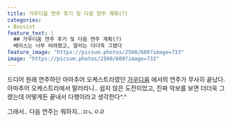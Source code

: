 ```yaml
---
title: 가우디움 연주 후기 및 다음 연주 계획(?)
categories:
- Bassist
feature_text: |
  ## 가우디움 연주 후기 및 다음 연주 계획(?)
  베이스는 너무 어려웠고, 말러는 더더욱 그랬다
feature_image: "https://picsum.photos/2560/600?image=733"
image: "https://picsum.photos/2560/600?image=733"
---
```


드디어 원래 연주하던 아마추어 오케스트라였던 [가우디움](https://www.instagram.com/gaudium_2012/) 에서의 연주가 무사히 끝났다. 아마추어 오케스트라에서 말러라니.. 쉽지 않은 도전이었고, 진짜 악보를 보면 더더욱 그랬는데 어떻게든 끝내서 다행이라고 생각한다^.^

그래서.. 다음 연주는 뭐하지...ㅁㄴㅇㄹ

